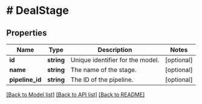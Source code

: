 # # DealStage

## Properties

Name | Type | Description | Notes
------------ | ------------- | ------------- | -------------
**id** | **string** | Unique identifier for the model. | [optional]
**name** | **string** | The name of the stage. | [optional]
**pipeline_id** | **string** | The ID of the pipeline. | [optional]

[[Back to Model list]](../../README.md#models) [[Back to API list]](../../README.md#endpoints) [[Back to README]](../../README.md)
